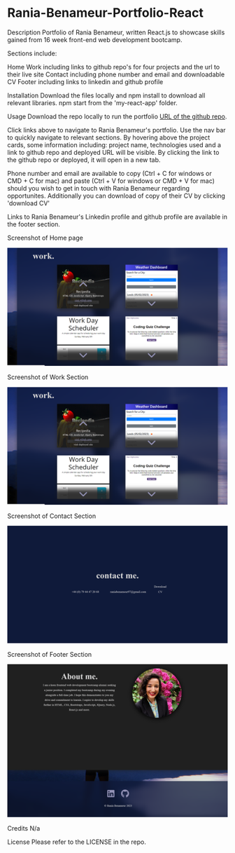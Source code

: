 # Rania-Benameur-Portfolio-React
Description
Portfolio of Rania Benameur, written React.js to showcase skills gained from 16 week front-end web development bootcamp.

Sections include:

Home
Work including links to github repo's for four projects and the url to their live site
Contact including phone number and email and downloadable CV
Footer including links to linkedin and github profile

Installation
Download the files locally and npm install to download all relevant libraries. npm start from the 'my-react-app' folder.

Usage
Download the repo locally to run the portfolio [URL of the github repo](https://github.com/RBenameur/Rania-Benameur-Portfolio-React).

Click links above to navigate to Rania Benameur's portfolio. Use the nav bar to quickly navigate to relevant sections. By hovering above the project cards, some information including: project name, technologies used and a link to github repo and deployed URL will be visible. By clicking the link to the github repo or deployed, it will open in a new tab.

Phone number and email are available to copy (Ctrl + C for windows or CMD + C for mac) and paste (Ctrl + V for windows or CMD + V for mac) should you wish to get in touch with Rania Benameur regarding opportunites. Additionally you can download of copy of their CV by clicking 'download CV'

Links to Rania Benameur's Linkedin profile and github profile are available in the footer section.

Screenshot of Home page

![Screenshot of hero on home page](Screenshots/work.PNG)

Screenshot of Work Section

![Screenshot of of work page](Screenshots/work.PNG)

Screenshot of Contact Section

![Screenshot of contact page page](Screenshots/contact.PNG)

Screenshot of Footer Section

![Screenshot of about me section and footer ](Screenshots/about-footer.PNG)

Credits
N/a

License
Please refer to the LICENSE in the repo.
